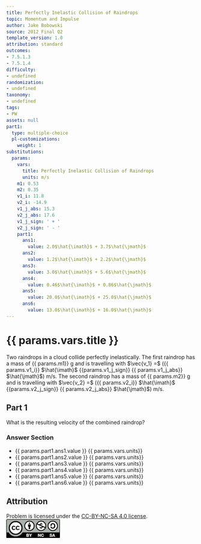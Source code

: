 ```yaml
---
title: Perfectly Inelastic Collision of Raindrops
topic: Momentum and Impulse
author: Jake Bobowski
source: 2012 Final Q2
template_version: 1.0
attribution: standard
outcomes:
- 7.5.1.3
- 7.5.1.4
difficulty:
- undefined
randomization:
- undefined
taxonomy:
- undefined
tags:
- PW
assets: null
part1:
  type: multiple-choice
  pl-customizations:
    weight: 1
substitutions:
  params:
    vars:
      title: Perfectly Inelastic Collision of Raindrops
      units: m/s
    m1: 0.53
    m2: 0.35
    v1_i: 11.8
    v2_i: -14.9
    v1_j_abs: 15.3
    v2_j_abs: 17.6
    v1_j_sign: ' + '
    v2_j_sign: ' - '
    part1:
      ans1:
        value: 2.0$\hat{\imath}$ + 3.7$\hat{\jmath}$
      ans2:
        value: 1.2$\hat{\imath}$ + 2.2$\hat{\jmath}$
      ans3:
        value: 3.0$\hat{\imath}$ + 5.6$\hat{\jmath}$
      ans4:
        value: 0.46$\hat{\imath}$ + 0.86$\hat{\jmath}$
      ans5:
        value: 20.0$\hat{\imath}$ + 25.0$\hat{\jmath}$
      ans6:
        value: 13.0$\hat{\imath}$ + 16.0$\hat{\jmath}$
---
```

# {{ params.vars.title }}
Two raindrops in a cloud collide perfectly inelastically. The first raindrop has a mass of {{ params.m1}} g and is travelling with $\vec{v_1} =$ ({{ params.v1_i}} $\hat{\imath}$ {{params.v1_j_sign}} {{ params.v1_j_abs}} $\hat{\jmath}$) m/s.
The second raindrop has a mass of {{ params.m2}} g and is travelling with $\vec{v_2} =$ ({{ params.v2_i}} $\hat{\imath}$ {{params.v2_j_sign}} {{ params.v2_j_abs}} $\hat{\jmath}$) m/s.
## Part 1

What is the resulting velocity of the combined raindrop?

### Answer Section

- {{ params.part1.ans1.value }} {{ params.vars.units}}
- {{ params.part1.ans2.value }} {{ params.vars.units}}
- {{ params.part1.ans3.value }} {{ params.vars.units}}
- {{ params.part1.ans4.value }} {{ params.vars.units}}
- {{ params.part1.ans5.value }} {{ params.vars.units}}
- {{ params.part1.ans6.value }} {{ params.vars.units}}

## Attribution

Problem is licensed under the [CC-BY-NC-SA 4.0 license](https://creativecommons.org/licenses/by-nc-sa/4.0/).<br> ![The Creative Commons 4.0 license requiring attribution-BY, non-commercial-NC, and share-alike-SA license.](https://raw.githubusercontent.com/firasm/bits/master/by-nc-sa.png)